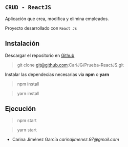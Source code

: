 ## `CRUD - ReactJS`

Aplicación que crea, modifica y elimina empleados.

Proyecto desarrollado con `React Js`

## Instalación

Descargar el repositorio en [Github](https://github.com/CariJG/Prueba-ReactJS)

> git clone git@github.com:CariJG/Prueba-ReactJS.git

Instalar las dependecias necesarias via __npm__ o __yarn__

> npm install

> yarn install

## Ejecución

> npm start

> yarn start

* Carina Jiménez García _carinajimenez.97@gmail.com_
